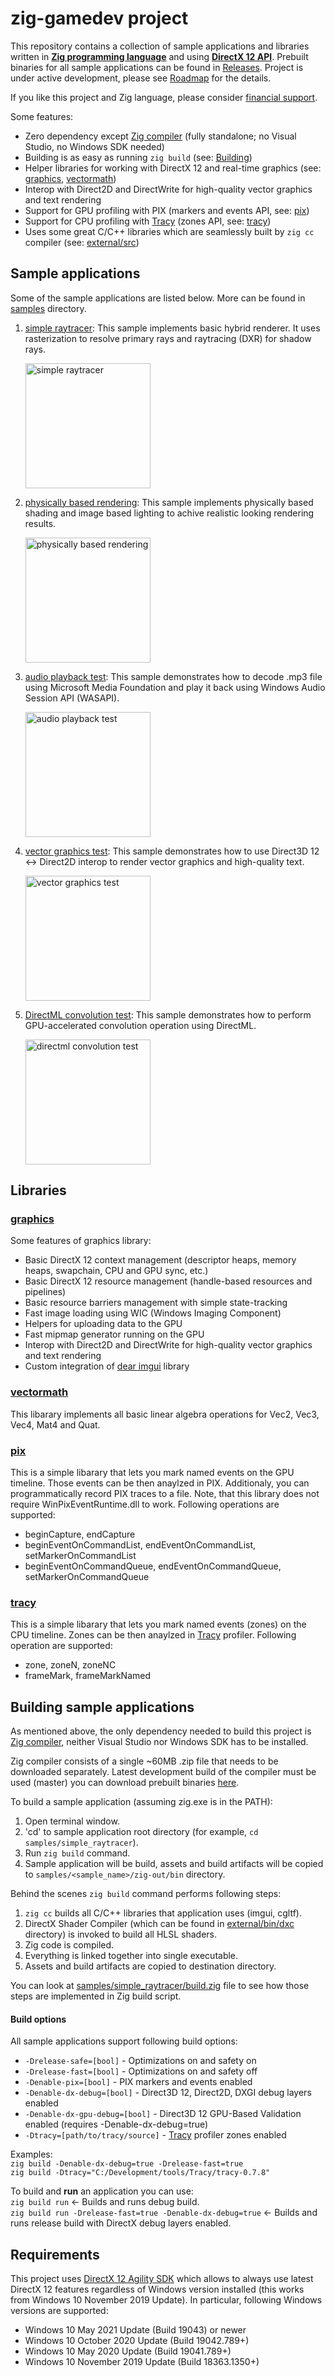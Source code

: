 # zig-gamedev project

This repository contains a collection of sample applications and libraries written in **[Zig programming language](https://ziglang.org/)** and using **[DirectX 12 API](https://docs.microsoft.com/en-us/windows/win32/direct3d12/what-is-directx-12-)**. Prebuilt binaries for all sample applications can be found in [Releases](https://github.com/michal-z/zig-gamedev/releases). Project is under active development, please see [Roadmap](https://github.com/michal-z/zig-gamedev/wiki/Roadmap) for the details.<br />

If you like this project and Zig language, please consider [financial support](https://github.com/sponsors/michal-z).

Some features:

* Zero dependency except [Zig compiler](https://ziglang.org/download/) (fully standalone; no Visual Studio, no Windows SDK needed)
* Building is as easy as running `zig build` (see: [Building](#building-sample-applications))
* Helper libraries for working with DirectX 12 and real-time graphics (see: [graphics](#graphics), [vectormath](#vectormath))
* Interop with Direct2D and DirectWrite for high-quality vector graphics and text rendering
* Support for GPU profiling with PIX (markers and events API, see: [pix](#pix))
* Support for CPU profiling with [Tracy](https://github.com/wolfpld/tracy) (zones API, see: [tracy](#tracy))
* Uses some great C/C++ libraries which are seamlessly built by `zig cc` compiler (see: [external/src](external/src))

## Sample applications

Some of the sample applications are listed below. More can be found in [samples](samples/) directory.

1. [simple raytracer](samples/simple_raytracer): This sample implements basic hybrid renderer. It uses rasterization to resolve primary rays and raytracing (DXR) for shadow rays.

    <img src="samples/simple_raytracer/screenshot.png" alt="simple raytracer" height="200">

1. [physically based rendering](samples/physically_based_rendering): This sample implements physically based shading and image based lighting to achive realistic looking rendering results.

    <img src="samples/physically_based_rendering/screenshot.png" alt="physically based rendering" height="200">

1. [audio playback test](samples/audio_playback_test): This sample demonstrates how to decode .mp3 file using Microsoft Media Foundation and play it back using Windows Audio Session API (WASAPI).

    <img src="samples/audio_playback_test/screenshot.png" alt="audio playback test" height="200">

1. [vector graphics test](samples/vector_graphics_test): This sample demonstrates how to use Direct3D 12 <-> Direct2D interop to render vector graphics and high-quality text.

    <img src="samples/vector_graphics_test/screenshot.png" alt="vector graphics test" height="200">

1. [DirectML convolution test](samples/directml_convolution_test): This sample demonstrates how to perform GPU-accelerated convolution operation using DirectML.

    <img src="samples/directml_convolution_test/screenshot.png" alt="directml convolution test" height="200">

## Libraries

### [graphics](libs/common/graphics.zig)

Some features of graphics library:

* Basic DirectX 12 context management (descriptor heaps, memory heaps, swapchain, CPU and GPU sync, etc.)
* Basic DirectX 12 resource management (handle-based resources and pipelines)
* Basic resource barriers management with simple state-tracking
* Fast image loading using WIC (Windows Imaging Component)
* Helpers for uploading data to the GPU
* Fast mipmap generator running on the GPU
* Interop with Direct2D and DirectWrite for high-quality vector graphics and text rendering
* Custom integration of [dear imgui](https://github.com/ocornut/imgui) library

### [vectormath](libs/common/vectormath.zig)

This libarary implements all basic linear algebra operations for Vec2, Vec3, Vec4, Mat4 and Quat.

### [pix](libs/common/pix3.zig)

This is a simple libarary that lets you mark named events on the GPU timeline. Those events can be then anaylzed in PIX. Additionaly, you can programmatically record PIX traces to a file. Note, that this library does not require WinPixEventRuntime.dll to work. Following operations are supported:

* beginCapture, endCapture
* beginEventOnCommandList, endEventOnCommandList, setMarkerOnCommandList
* beginEventOnCommandQueue, endEventOnCommandQueue, setMarkerOnCommandQueue

### [tracy](libs/common/tracy.zig)

This is a simple libarary that lets you mark named events (zones) on the CPU timeline. Zones can be then anaylzed in [Tracy](https://github.com/wolfpld/tracy) profiler. Following operation are supported:

* zone, zoneN, zoneNC
* frameMark, frameMarkNamed

## Building sample applications

As mentioned above, the only dependency needed to build this project is [Zig compiler](https://ziglang.org/download/), neither Visual Studio nor Windows SDK has to be installed.

Zig compiler consists of a single ~60MB .zip file that needs to be downloaded separately. Latest development build of the compiler must be used (master) you can download prebuilt binaries [here](https://ziglang.org/download/).

To build a sample application (assuming zig.exe is in the PATH):

1. Open terminal window.
1. 'cd' to sample application root directory (for example, `cd samples/simple_raytracer`).
1. Run `zig build` command.
1. Sample application will be build, assets and build artifacts will be copied to `samples/<sample_name>/zig-out/bin` directory.

Behind the scenes `zig build` command performs following steps:

1. `zig cc` builds all C/C++ libraries that application uses (imgui, cgltf).
1. DirectX Shader Compiler (which can be found in [external/bin/dxc](external/bin/dxc) directory) is invoked to build all HLSL shaders.
1. Zig code is compiled.
1. Everything is linked together into single executable.
1. Assets and build artifacts are copied to destination directory.

You can look at [samples/simple_raytracer/build.zig](samples/simple_raytracer/build.zig) file to see how those steps are implemented in Zig build script.

#### Build options

All sample applications support following build options:

* `-Drelease-safe=[bool]` - Optimizations on and safety on
* `-Drelease-fast=[bool]` - Optimizations on and safety off
* `-Denable-pix=[bool]` - PIX markers and events enabled
* `-Denable-dx-debug=[bool]` - Direct3D 12, Direct2D, DXGI debug layers enabled
* `-Denable-dx-gpu-debug=[bool]` - Direct3D 12 GPU-Based Validation enabled (requires -Denable-dx-debug=true)
* `-Dtracy=[path/to/tracy/source]` - [Tracy](https://github.com/wolfpld/tracy) profiler zones enabled

Examples:<br />
`zig build -Denable-dx-debug=true -Drelease-fast=true`<br />
`zig build -Dtracy="C:/Development/tools/Tracy/tracy-0.7.8"`<br />

To build and **run** an application you can use:<br />
`zig build run` <- Builds and runs debug build.<br />
`zig build run -Drelease-fast=true -Denable-dx-debug=true` <- Builds and runs release build with DirectX debug layers enabled.<br />

## Requirements

This project uses [DirectX 12 Agility SDK](https://devblogs.microsoft.com/directx/gettingstarted-dx12agility/) which allows to always use latest DirectX 12 features regardless of Windows version installed (this works from Windows 10 November 2019 Update). In particular, following Windows versions are supported:

* Windows 10 May 2021 Update (Build 19043) or newer
* Windows 10 October 2020 Update (Build 19042.789+)
* Windows 10 May 2020 Update (Build 19041.789+)
* Windows 10 November 2019 Update (Build 18363.1350+)
